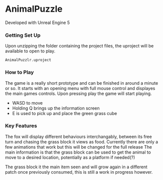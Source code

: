 # AnimalPuzzle

Developed with Unreal Engine 5

### Getting Set Up
Upon unzipping the folder containing the project files, the uproject will be available to open to play.
```
AnimalPuzzlr.uproject
```
### How to Play
The game is a really short prototype and can be finished in around a minute or so. 
It starts with an opening menu with full mouse control and displayes the main games controls.
Upon pressing play the game will start playing. 

* WASD to move
* Holding Q brings up the information screen
* E is used to pick up and place the green grass cube

### Key Features
The fox will display different behaviours interchangably, between its free turn and chasing the grass block it views as food.
Currently there are only a few animations that work but this will be changed for the full release
The main information is that the grass block can be used to get the animal to move to a desired location, potentially as a platform if needed(?)

The grass block it the main item seen and will grow again in a different patch once previously consumed, this is still a work in progress however.
